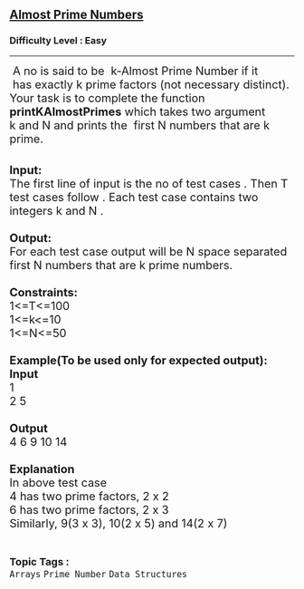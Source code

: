 <h2><a href="https://practice.geeksforgeeks.org/problems/almost-prime-numbers/1?page=1&difficulty[]=0&sortBy=difficulty">Almost Prime Numbers</a></h2><h3>Difficulty Level : Easy</h3><hr><div class="problems_problem_content__Xm_eO"><p><span style="font-size:20px">&nbsp;A no is said to be&nbsp; k-Almost Prime Number if it &nbsp;has&nbsp;exactly k prime factors (not necessary distinct). Your task is to complete the function <strong>printKAlmostPrimes</strong>&nbsp;which takes two argument k&nbsp;and N&nbsp;and&nbsp;prints the&nbsp;&nbsp;first N&nbsp;numbers that are k prime.&nbsp;</span></p>

<p><br>
<span style="font-size:20px"><strong>Input:</strong><br>
The first line of input is the no of test cases . Then T test cases follow . Each test case contains two integers k and N&nbsp;.<br>
<br>
<strong>Output:</strong><br>
For each test case output will be N&nbsp;space separated first N numbers that are&nbsp;k prime numbers.<br>
<br>
<strong>Constraints:</strong><br>
1&lt;=T&lt;=100<br>
1&lt;=k&lt;=10<br>
1&lt;=N&lt;=50<br>
<br>
<strong>Example(To be used only for expected output):<br>
Input</strong><br>
1<br>
2 5<br>
<br>
<strong>Output</strong><br>
4 6 9 10 14<br>
<br>
<strong>Explanation</strong><br>
In above test case<br>
4 has two prime factors, 2 x 2<br>
6 has two prime factors, 2 x 3<br>
Similarly, 9(3 x 3), 10(2 x 5) and 14(2 x 7)</span></p>
</div><br><p><span style=font-size:18px><strong>Topic Tags : </strong><br><code>Arrays</code>&nbsp;<code>Prime Number</code>&nbsp;<code>Data Structures</code>&nbsp;